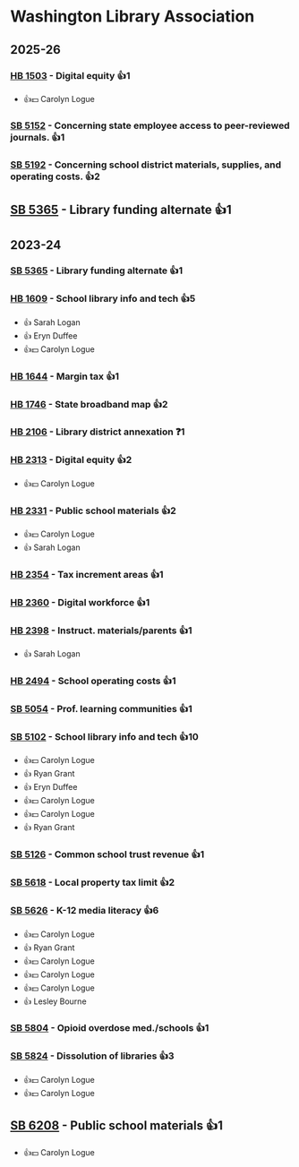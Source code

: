 # Washington Library Association
## 2025-26

### [HB 1503](/bill/2025-26/hb/1503/) - Digital equity 👍1  
* 👍💵 Carolyn Logue

### [SB 5152](/bill/2025-26/sb/5152/) - Concerning state employee access to peer-reviewed journals. 👍1  

### [SB 5192](/bill/2025-26/sb/5192/) - Concerning school district materials, supplies, and operating costs. 👍2  

## [SB 5365](/bill/2025-26/sb/5365/) - Library funding alternate 👍1  

## 2023-24

### [SB 5365](/bill/2023-24/sb/5365/) - Library funding alternate 👍1  

### [HB 1609](/bill/2023-24/hb/1609/) - School library info and tech 👍5  
* 👍 Sarah Logan
* 👍 Eryn Duffee
* 👍💵 Carolyn Logue

### [HB 1644](/bill/2023-24/hb/1644/) - Margin tax 👍1  

### [HB 1746](/bill/2023-24/hb/1746/) - State broadband map 👍2  

### [HB 2106](/bill/2023-24/hb/2106/) - Library district annexation   ❓1

### [HB 2313](/bill/2023-24/hb/2313/) - Digital equity 👍2  
* 👍💵 Carolyn Logue

### [HB 2331](/bill/2023-24/hb/2331/) - Public school materials 👍2  
* 👍💵 Carolyn Logue
* 👍 Sarah Logan

### [HB 2354](/bill/2023-24/hb/2354/) - Tax increment areas 👍1  

### [HB 2360](/bill/2023-24/hb/2360/) - Digital workforce 👍1  

### [HB 2398](/bill/2023-24/hb/2398/) - Instruct. materials/parents 👍1  
* 👍 Sarah Logan

### [HB 2494](/bill/2023-24/hb/2494/) - School operating costs 👍1  

### [SB 5054](/bill/2023-24/sb/5054/) - Prof. learning communities 👍1  

### [SB 5102](/bill/2023-24/sb/5102/) - School library info and tech 👍10  
* 👍💵 Carolyn Logue
* 👍 Ryan Grant
* 👍 Eryn Duffee
* 👍💵 Carolyn Logue
* 👍💵 Carolyn Logue
* 👍 Ryan Grant

### [SB 5126](/bill/2023-24/sb/5126/) - Common school trust revenue 👍1  

### [SB 5618](/bill/2023-24/sb/5618/) - Local property tax limit 👍2  

### [SB 5626](/bill/2023-24/sb/5626/) - K-12 media literacy 👍6  
* 👍💵 Carolyn Logue
* 👍 Ryan Grant
* 👍💵 Carolyn Logue
* 👍💵 Carolyn Logue
* 👍💵 Carolyn Logue
* 👍 Lesley Bourne

### [SB 5804](/bill/2023-24/sb/5804/) - Opioid overdose med./schools 👍1  

### [SB 5824](/bill/2023-24/sb/5824/) - Dissolution of libraries 👍3  
* 👍💵 Carolyn Logue
* 👍💵 Carolyn Logue

## [SB 6208](/bill/2023-24/sb/6208/) - Public school materials 👍1  
* 👍💵 Carolyn Logue
